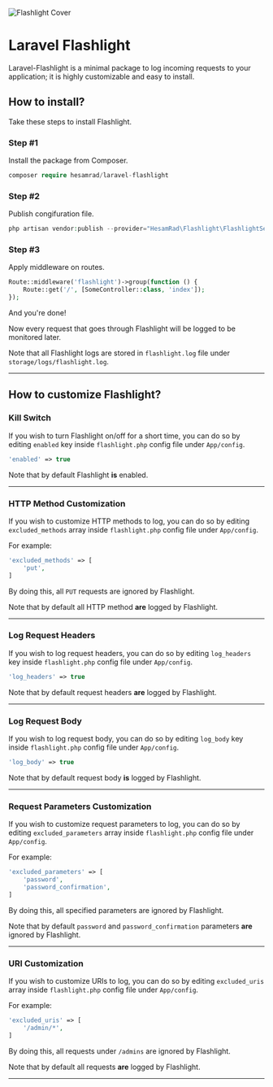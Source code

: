 ![Flashlight Cover](https://raw.githubusercontent.com/hesamzakerirad/laravel-flashlight/master/media/cover.jpg "Flashlight Cover")
# Laravel Flashlight
Laravel-Flashlight is a minimal package to log incoming requests to your application; it is highly customizable and easy to install.

## How to install?
Take these steps to install Flashlight.

### Step #1
Install the package from Composer.

```php
composer require hesamrad/laravel-flashlight
```

### Step #2
Publish congifuration file.

```php
php artisan vendor:publish --provider="HesamRad\Flashlight\FlashlightServiceProvider" --tag="flashlight-config"
```

### Step #3
Apply middleware on routes.

```php
Route::middleware('flashlight')->group(function () {
    Route::get('/', [SomeController::class, 'index']);
});
```

And you're done!

Now every request that goes through Flashlight will be logged to be monitored later.

Note that all Flashlight logs are stored in `flashlight.log` file under `storage/logs/flashlight.log`.

---
## How to customize Flashlight?

### Kill Switch

If you wish to turn Flashlight on/off for a short time, you can do so by editing `enabled` key inside `flashlight.php` config file under `App/config`.
```php
'enabled' => true
```
Note that by default Flashlight **is** enabled. 

---
### HTTP Method Customization

If you wish to customize HTTP methods to log, you can do so by editing `excluded_methods` array inside `flashlight.php` config file under `App/config`.

For example:
```php
'excluded_methods' => [
    'put',
]
```
By doing this, all `PUT` requests are ignored by Flashlight.

Note that by default all HTTP method **are** logged by Flashlight.

---
### Log Request Headers

If you wish to log request headers, you can do so by editing `log_headers` key inside `flashlight.php` config file under `App/config`.

```php
'log_headers' => true
```
Note that by default request headers **are** logged by Flashlight.

---

### Log Request Body

If you wish to log request body, you can do so by editing `log_body` key inside `flashlight.php` config file under `App/config`.

```php
'log_body' => true
```
Note that by default request body **is** logged by Flashlight.

---

### Request Parameters Customization

If you wish to customize request parameters to log, you can do so by editing `excluded_parameters` array inside `flashlight.php` config file under `App/config`.

For example:
```php
'excluded_parameters' => [
    'password',
    'password_confirmation',
]
```
By doing this, all specified parameters are ignored by Flashlight.

Note that by default `password` and `password_confirmation` parameters **are** ignored by Flashlight.

---

### URI Customization

If you wish to customize URIs to log, you can do so by editing `excluded_uris` array inside `flashlight.php` config file under `App/config`.

For example:
```php
'excluded_uris' => [
    '/admin/*',
]
```
By doing this, all requests under `/admins` are ignored by Flashlight.

Note that by default all requests **are** logged by Flashlight.

---